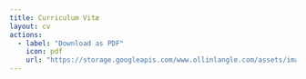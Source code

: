 ```yaml
---
title: Curriculum Vitæ
layout: cv
actions:
  - label: "Download as PDF"
    icon: pdf
    url: "https://storage.googleapis.com/www.ollinlangle.com/assets/images/CV_Ollin_LangleChimal.pdf"
---
```

